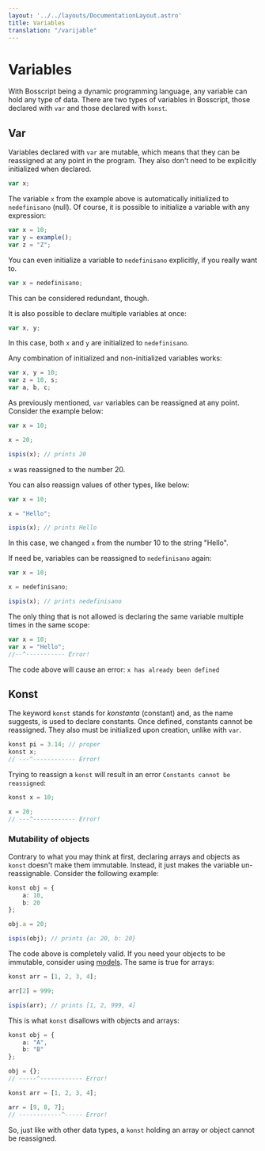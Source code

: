 ```yaml
---
layout: '../../layouts/DocumentationLayout.astro'
title: Variables
translation: "/varijable"
---
```


# Variables

With Bosscript being a dynamic programming language, any variable can hold any type of data. 
There are two types of variables in Bosscript, those declared with `var` and those declared with `konst`.

## Var

Variables declared with `var` are mutable, which means that they can be reassigned at any point in the program. They also
don't need to be explicitly initialized when declared.

```typescript
var x;
```

The variable `x` from the example above is automatically initialized to `nedefinisano` (null). Of course, it is possible
to initialize a variable with any expression:

```typescript
var x = 10;
var y = example();
var z = "Z";
```
You can even initialize a variable to `nedefinisano` explicitly, if you really want to.

```typescript
var x = nedefinisano;
```
This can be considered redundant, though.

It is also possible to declare multiple variables at once:

```typescript
var x, y;
```

In this case, both `x` and `y` are initialized to `nedefinisano`. 

Any combination of initialized and non-initialized variables works:

```typescript
var x, y = 10;
var z = 10, s;
var a, b, c;
```

As previously mentioned, `var` variables can be reassigned at any point. Consider the example below:

```typescript
var x = 10;

x = 20;

ispis(x); // prints 20
```

`x` was reassigned to the number 20. 

You can also reassign values of other types, like below:

```typescript
var x = 10;

x = "Hello";

ispis(x); // prints Hello
```

In this case, we changed `x` from the number 10 to the string "Hello". 

If need be, variables can be reassigned to `nedefinisano` again:

```typescript
var x = 10;

x = nedefinisano;

ispis(x); // prints nedefinisano
```

The only thing that is not allowed is declaring the same variable multiple times in the same scope:

```typescript
var x = 10;
var x = "Hello"; 
//--^----------- Error!
```

The code above will cause an error: `x has already been defined`

## Konst

The keyword `konst` stands for *konstanta* (constant) and, as the name suggests, is used to declare constants. Once defined,
constants cannot be reassigned. They also must be initialized upon creation, unlike with `var`.

```typescript
konst pi = 3.14; // proper
konst x;
// ---^------------ Error!
```

Trying to reassign a `konst` will result in an error `Constants cannot be reassigned`:

```typescript
konst x = 10;

x = 20;
// ---^------------ Error!
```

### Mutability of objects

Contrary to what you may think at first, declaring arrays and objects as `konst` doesn't make them immutable. Instead, it
just makes the variable un-reassignable. Consider the following example:

```typescript
konst obj = {
    a: 10,
    b: 20
};

obj.a = 20;

ispis(obj); // prints {a: 20, b: 20}
```

The code above is completely valid. If you need your objects to be immutable, consider using [models](/models).
The same is true for arrays: 

```typescript
konst arr = [1, 2, 3, 4];

arr[2] = 999;

ispis(arr); // prints [1, 2, 999, 4]
```

This is what `konst` disallows with objects and arrays: 

```typescript
konst obj = {
    a: "A",
    b: "B"
};

obj = {};
// -----^------------ Error!

konst arr = [1, 2, 3, 4];

arr = [9, 8, 7];
// ------------^----- Error!
```

So, just like with other data types, a `konst` holding an array or object cannot be reassigned.









